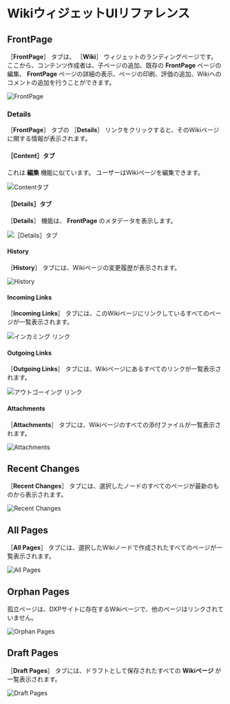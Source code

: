 # WikiウィジェットUIリファレンス

<a name="frontpage" />

## FrontPage

［**FrontPage**］ タブは、 ［**Wiki**］ ウィジェットのランディングページです。 ここから、コンテンツ作成者は、子ページの追加、既存の **FrontPage** ページの編集、 **FrontPage** ページの詳細の表示、ページの印刷、評価の追加、Wikiへのコメントの追加を行うことができます。

![FrontPage](./wiki-widget-ui-reference/images/01.png)

### Details

［**FrontPage**］ タブの ［**Details**］ リンクをクリックすると、そのWikiページに関する情報が表示されます。

#### ［Content］タブ

これは **編集** 機能に似ています。 ユーザーはWikiページを編集できます。

![Contentタブ](./wiki-widget-ui-reference/images/11.png)

#### ［Details］タブ

［**Details**］ 機能は、 **FrontPage** のメタデータを表示します。

![［Details］タブ](./wiki-widget-ui-reference/images/06.png)

#### History

［**History**］ タブには、Wikiページの変更履歴が表示されます。

![History](./wiki-widget-ui-reference/images/07.png)

#### Incoming Links

［**Incoming Links**］ タブには、このWikiページにリンクしているすべてのページが一覧表示されます。

![インカミング リンク](./wiki-widget-ui-reference/images/08.png)

#### Outgoing Links

［**Outgoing Links**］ タブには、Wikiページにあるすべてのリンクが一覧表示されます。

![アウトゴーイング リンク](./wiki-widget-ui-reference/images/09.png)

#### Attachments

［**Attachments**］ タブには、Wikiページのすべての添付ファイルが一覧表示されます。

![Attachments](./wiki-widget-ui-reference/images/10.png)

<a name="recent-changes" />

## Recent Changes

［**Recent Changes**］ タブには、選択したノードのすべてのページが最新のものから表示されます。

![Recent Changes](./wiki-widget-ui-reference/images/02.png)

<a name="all-pages" />

## All Pages

［**All Pages**］ タブには、選択したWikiノードで作成されたすべてのページが一覧表示されます。

![All Pages](./wiki-widget-ui-reference/images/03.png)

<a name="orphan-pages" />

## Orphan Pages

孤立ページは、DXPサイトに存在するWikiページで、他のページはリンクされていません。

![Orphan Pages](./wiki-widget-ui-reference/images/04.png)

<a name="draft-pages" />

## Draft Pages

［**Draft Pages**］ タブには、ドラフトとして保存されたすべての **Wikiページ** が一覧表示されます。

![Draft Pages](./wiki-widget-ui-reference/images/05.png)
